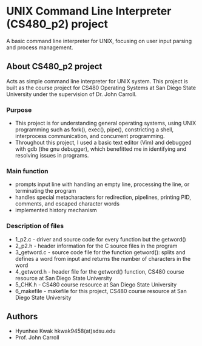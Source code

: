 # UNIX Command Line Interpreter (CS480_p2) project
A basic command line interpreter for UNIX, focusing on user input parsing and process management.

## About CS480_p2 project
Acts as simple command line interpreter for UNIX system. 
This project is built as the course project for CS480 Operating Systems at San Diego State University under the supervision of Dr. John Carroll. 

### Purpose
- This project is for understanding general operating systems, using UNIX programming such as fork(), exec(), pipe(), constricting a shell, interprocess communication, and concurrent programming.
- Throughout this project, I used a basic text editor (Vim) and debugged with gdb (the gnu debugger), which benefitted me in identifying and resolving issues in programs.

### Main function
- prompts input line with handling an empty line, processing the line, or terminating the program
- handles special metacharacters for redirection, pipelines, printing PID, comments, and escaped character words
- implemented history mechanism

### Description of files
- 1_p2.c - driver and source code for every function but the getword()
- 2_p2.h - header information for the C source files in the program
- 3_getword.c - source code file for the function getword(): splits and defines a word from input and returns the number of characters in the word 
- 4_getword.h - header file for the getword() function, CS480 course resource at San Diego State University
- 5_CHK.h - CS480 course resource at San Diego State University
- 6_makefile - makefile for this project, CS480 course resource at San Diego State University

## Authors
- Hyunhee Kwak hkwak9458(at)sdsu.edu
- Prof. John Carroll 

